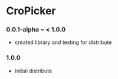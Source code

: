 CroPicker
=========

### 0.0.1-alpha ~ < 1.0.0
- created library and testing for distribute

### 1.0.0
- initial distribute